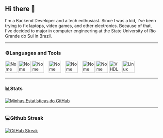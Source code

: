## Hi there 👋
I'm a Backend Developer and a tech enthusiast. Since I was a kid, I've been trying to fix laptops, video games, and other electronics. Because of that, I've decided to major in computer engineering at the State University of Rio Grande do Sul in Brazil.

---
### ⚙️Languages and Tools
<img src="https://cdn.jsdelivr.net/gh/devicons/devicon@latest/icons/java/java-original.svg" alt="Nome da Ferramenta 1" width="40" height="40"/> <img src="https://cdn.jsdelivr.net/gh/devicons/devicon@latest/icons/c/c-original.svg" alt="Nome da Ferramenta 2" width="40" height="40"/> <img src="https://cdn.jsdelivr.net/gh/devicons/devicon@latest/icons/javascript/javascript-original.svg" alt="Nome da Ferramenta 3" width="40" height="40"/>&nbsp;&nbsp;&nbsp;
<img src="https://cdn.jsdelivr.net/gh/devicons/devicon@latest/icons/html5/html5-original.svg" alt="Nome da Ferramenta 4" width="40" height="40"/>&nbsp;&nbsp;&nbsp;
<img src="https://cdn.jsdelivr.net/gh/devicons/devicon@latest/icons/css3/css3-original.svg" alt="Nome da Ferramenta 4" width="40" height="40"/>&nbsp;&nbsp;&nbsp;
<img src="https://cdn.jsdelivr.net/gh/devicons/devicon@latest/icons/github/github-original.svg" alt="Nome da Ferramenta 4" width="40" height="40"/>
<img src="https://cdn.jsdelivr.net/gh/devicons/devicon@latest/icons/git/git-original.svg" alt="Nome da Ferramenta 4" width="40" height="40"/>
<img src="https://cdn.jsdelivr.net/gh/vscode-icons/vscode-icons@master/icons/file_type_vhdl.svg" alt="VHDL" width="40" height="40"/>
<img src="https://cdn.jsdelivr.net/gh/devicons/devicon@latest/icons/linux/linux-original.svg" alt="Linux" width="40" height="40"/>

---
### 📊Stats

[![Minhas Estatísticas do GitHub](https://github-readme-stats.vercel.app/api?username=nickevangelista&show_icons=true&theme=dark)](https://github.com/anuraghazra/github-readme-stats)

---
### 💻Github Streak

[![GitHub Streak](https://github-readme-streak-stats.herokuapp.com/?user=nickevangelista&theme=radical&hide_border=true)](https://git.io/streak-stats)
<!--
**nickevangelista/nickevangelista** is a ✨ _special_ ✨ repository because its `README.md` (this file) appears on your GitHub profile.

Here are some ideas to get you started:

- 🔭 I’m currently working on ...
- 🌱 I’m currently learning ...
- 👯 I’m looking to collaborate on ...
- 🤔 I’m looking for help with ...
- 💬 Ask me about ...
- 📫 How to reach me: ...
- 😄 Pronouns: ...
- ⚡ Fun fact: ...
-->
